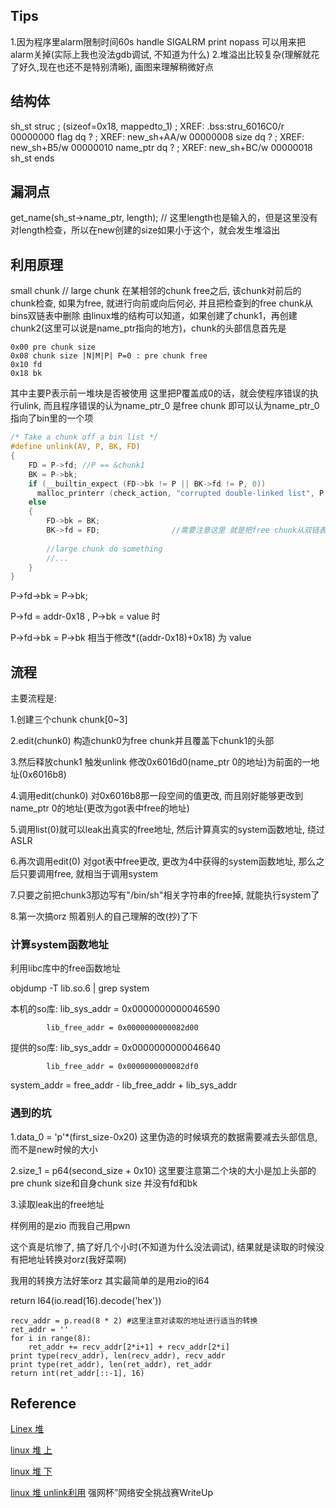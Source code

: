 ## Tips
1.因为程序里alarm限制时间60s
handle SIGALRM print nopass 可以用来把alarm关掉(实际上我也没法gdb调试, 不知道为什么)
2.堆溢出比较复杂(理解就花了好久,现在也还不是特别清晰), 画图来理解稍微好点

## 结构体
 sh_st           struc ; (sizeof=0x18, mappedto_1) ; XREF: .bss:stru_6016C0/r
00000000 flag            dq ?                    ; XREF: new_sh+AA/w
00000008 size            dq ?                    ; XREF: new_sh+B5/w
00000010 name_ptr        dq ?                    ; XREF: new_sh+BC/w
00000018 sh_st           ends

## 漏洞点
get_name(sh_st->name_ptr, length); // 这里length也是输入的，但是这里没有对length检查，所以在new创建的size如果小于这个，就会发生堆溢出

## 利用原理
small chunk // large chunk 在某相邻的chunk free之后, 该chunk对前后的chunk检查, 如果为free, 就进行向前或向后何必, 并且把检查到的free chunk从bins双链表中删除
由linux堆的结构可以知道，如果创建了chunk1，再创建chunk2(这里可以说是name_ptr指向的地方)，chunk的头部信息首先是
```
0x00 pre chunk size
0x08 chunk size |N|M|P| P=0 : pre chunk free
0x10 fd
0x18 bk
```
其中主要P表示前一堆块是否被使用
这里把P覆盖成0的话，就会使程序错误的执行ulink, 而且程序错误的认为name_ptr_0 是free chunk 即可以认为name_ptr_0指向了bin里的一个项
```c
/* Take a chunk off a bin list */
#define unlink(AV, P, BK, FD)
{                             
    FD = P->fd;	//P == &chunk1					          
    BK = P->bk;								   
    if (__builtin_expect (FD->bk != P || BK->fd != P, 0))		    
      malloc_printerr (check_action, "corrupted double-linked list", P, AV); 
    else
    {								    
        FD->bk = BK;				
        BK->fd = FD;                //需要注意这里 就是把free chunk从双链表删除
      
        //large chunk do something
        //...
    }
}
```
P->fd->bk = P->bk; 

P->fd = addr-0x18 , P->bk = value 时 

P->fd->bk = P->bk 相当于修改*((addr-0x18)+0x18) 为 value


## 流程
主要流程是:

1.创建三个chunk chunk[0~3]

2.edit(chunk0) 构造chunk0为free chunk并且覆盖下chunk1的头部

3.然后释放chunk1 触发unlink 修改0x6016d0(name_ptr 0的地址)为前面的一地址(0x6016b8)

4.调用edit(chunk0) 对0x6016b8那一段空间的值更改, 而且刚好能够更改到name_ptr 0的地址(更改为got表中free的地址)

5.调用list(0)就可以leak出真实的free地址, 然后计算真实的system函数地址, 绕过ASLR

6.再次调用edit(0) 对got表中free更改, 更改为4中获得的system函数地址, 那么之后只要调用free, 就相当于调用system

7.只要之前把chunk3那边写有"/bin/sh"相关字符串的free掉, 就能执行system了

8.第一次搞orz 照着别人的自己理解的改(抄)了下

### 计算system函数地址
利用libc库中的free函数地址

objdump -T lib.so.6 | grep system 

本机的so库: lib_sys_addr =  0x0000000000046590

            lib_free_addr = 0x0000000000082d00
            
提供的so库: lib_sys_addr =  0x0000000000046640

            lib_free_addr = 0x0000000000082df0
            
system_addr = free_addr - lib_free_addr + lib_sys_addr


### 遇到的坑
1.data_0  = 'p'*(first_size-0x20)   这里伪造的时候填充的数据需要减去头部信息, 而不是new时候的大小

2.size_1  = p64(second_size + 0x10) 这里要注意第二个块的大小是加上头部的pre chunk size和自身chunk size 并没有fd和bk

3.读取leak出的free地址

样例用的是zio 而我自己用pwn

这个真是坑惨了, 搞了好几个小时(不知道为什么没法调试), 结果就是读取的时候没有把地址转换对orz(我好菜啊)

我用的转换方法好笨orz 其实最简单的是用zio的l64

return l64(io.read(16).decode('hex'))
```
recv_addr = p.read(8 * 2) #这里注意对读取的地址进行适当的转换
ret_addr = ''
for i in range(8):
    ret_addr += recv_addr[2*i+1] + recv_addr[2*i]
print type(recv_addr), len(recv_addr), recv_addr
print type(ret_addr), len(ret_addr), ret_addr
return int(ret_addr[::-1], 16)
```

## Reference
[Linex 堆](http://tyrande000.how/2016/02/20/linux%E4%B8%8B%E7%9A%84%E5%A0%86%E7%AE%A1%E7%90%86/)

[linux 堆 上](https://jiji262.github.io/wooyun_articles/drops/Linux%E5%A0%86%E7%AE%A1%E7%90%86%E5%AE%9E%E7%8E%B0%E5%8E%9F%E7%90%86%E5%AD%A6%E4%B9%A0%E7%AC%94%E8%AE%B0%20(%E4%B8%8A%E5%8D%8A%E9%83%A8).html)

[linux 堆 下](https://jiji262.github.io/wooyun_articles/drops/Linux%E5%A0%86%E5%86%85%E5%AD%98%E7%AE%A1%E7%90%86%E6%B7%B1%E5%85%A5%E5%88%86%E6%9E%90(%E4%B8%8B%E5%8D%8A%E9%83%A8).html)

[linux 堆 unlink利用](http://tyrande000.how/2016/03/21/linux%E5%A0%86%E6%BA%A2%E5%87%BA%E5%AE%9E%E4%BE%8B%E5%88%86%E6%9E%90/)
强网杯”网络安全挑战赛WriteUp
